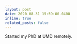 ```yaml
---
layout: post
date: 2020-08-31 15:59:00-0400
inline: true
related_posts: false
---
```


Started my PhD at UMD remotely.
